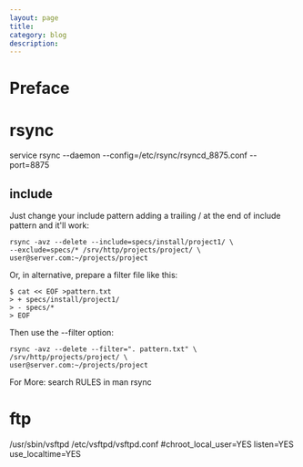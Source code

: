 ```yaml
---
layout: page
title:	
category: blog
description: 
---
```

# Preface

# rsync
service
rsync --daemon --config=/etc/rsync/rsyncd_8875.conf --port=8875
## include
Just change your include pattern adding a trailing / at the end of include pattern and it'll work:

	rsync -avz --delete --include=specs/install/project1/ \
    --exclude=specs/* /srv/http/projects/project/ \
    user@server.com:~/projects/project

Or, in alternative, prepare a filter file like this:

	$ cat << EOF >pattern.txt
	> + specs/install/project1/
	> - specs/*
	> EOF

Then use the --filter option:

	rsync -avz --delete --filter=". pattern.txt" \
    /srv/http/projects/project/ \
    user@server.com:~/projects/project

For More: search RULES in man rsync

# ftp
/usr/sbin/vsftpd /etc/vsftpd/vsftpd.conf #chroot_local_user=YES listen=YES use_localtime=YES


